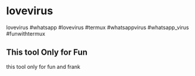 # lovevirus
lovevirus #whatsapp #lovevirus #termux #whatsappvirus #whatsapp_virus #funwithtermux

## This tool Only for Fun ##

this tool only for fun and frank 
